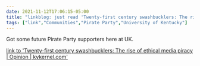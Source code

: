 ```yaml
---
date: 2021-11-12T17:06:15-05:00
title: "linkblog: just read 'Twenty-first century swashbucklers: The rise of ethical media piracy | Opinion | kykernel.com'"
tags: ["link","Communities","Pirate Party","University of Kentucky"]
---
```

Got some future Pirate Party supporters here at UK.
 
[link to 'Twenty-first century swashbucklers: The rise of ethical media piracy | Opinion | kykernel.com'](http://www.kykernel.com/opinion/twenty-first-century-swashbucklers-the-rise-of-ethical-media-piracy/article_58ffa64c-4383-11ec-8533-cfc32454763c.html)
